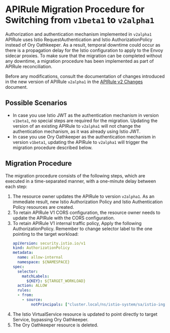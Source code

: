 # APIRule Migration Procedure for Switching from `v1beta1` to `v2alpha1`

Authorization and authentication mechanism implemented in `v2alpha1` APIRule uses Istio RequestAuthentication and Istio AuthorizationPolicy instead of Ory Oathkeeper. 
As a result, temporal downtime could occur as there is a propagation delay for the Istio configuration to apply to the Envoy sidecar proxies.
To make sure that the migration can be completed without any downtime, a migration procedure has been implemented as part of APIRule reconciliation.

Before any modifications, consult the documentation of changes introduced in the new version of APIRule `v2alpha1` in the [APIRule v2 Changes](04-70-changes-in-apirule-v2.md) document.

## Possible Scenarios

- In case you use Istio JWT as the authentication mechanism in version `v1beta1`, no special steps are required for the migration. Updating the version of an existing APIRule to `v2alpha1` will not change the authentication mechanism, as it was already using Istio JWT.
- In case you use Ory Oathkeeper as the authentication mechanism in version `v1beta1`, updating the APIRule to `v2alpha1` will trigger the migration procedure described below.

## Migration Procedure

The migration procedure consists of the following steps, which are executed in a time-separated manner, with a one-minute delay between each step:
1. The resource owner updates the APIRule to version `v2alpha1`. As an immediate result, new Istio Authorization Policy and Istio Authentication Policy resources are created.
2. To retain APIRule V1 CORS configuration, the resource owner needs to update the APIRule with the CORS configuration.
3. To retain APIRule V1 internal traffic policy, Apply the following AuthorizationPolicy. Remember to change selector label to the one pointing to the target workload:
    ```yaml
    apiVersion: security.istio.io/v1
    kind: AuthorizationPolicy
    metadata:
      name: allow-internal
      namespace: ${NAMESPACE}
    spec:
      selector:
        matchLabels:
          ${KEY}: ${TARGET_WORKLOAD}
      action: ALLOW
      rules:
      - from:
        - source:
            notPrincipals: ["cluster.local/ns/istio-system/sa/istio-ingressgateway-service-account"]
    ```
4. The Istio VirtualService resource is updated to point directly to target Service, bypassing Ory Oathkeeper.
5. The Ory Oathkeeper resource is deleted.